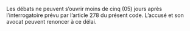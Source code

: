 Les débats ne peuvent s’ouvrir moins de cinq (05) jours après l’interrogatoire prévu par l’article 278 du présent code. L’accusé et son avocat peuvent renoncer à ce délai.